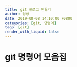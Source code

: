 ```yaml
---
title: git 블로그 만들기
author: 형장
date: 2019-08-08 14:10:00 +0800
categories: [git, 명령어]
tags: [git]
render_with_liquid: false
---
```


# git 명령어 모음집

